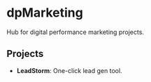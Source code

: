 # dpMarketing

Hub for digital performance marketing projects.

## Projects
- **LeadStorm**: One-click lead gen tool.
